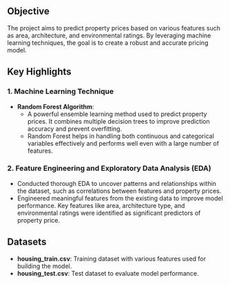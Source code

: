 ## Objective  
The project aims to predict property prices based on various features such as area, architecture, and environmental ratings. By leveraging machine learning techniques, the goal is to create a robust and accurate pricing model.



## Key Highlights  

### 1. **Machine Learning Technique**  
- **Random Forest Algorithm**:  
  - A powerful ensemble learning method used to predict property prices. It combines multiple decision trees to improve prediction accuracy and prevent overfitting.  
  - Random Forest helps in handling both continuous and categorical variables effectively and performs well even with a large number of features.

### 2. **Feature Engineering and Exploratory Data Analysis (EDA)**  
- Conducted thorough EDA to uncover patterns and relationships within the dataset, such as correlations between features and property prices.  
- Engineered meaningful features from the existing data to improve model performance. Key features like area, architecture type, and environmental ratings were identified as significant predictors of property price.

## Datasets  
- **housing_train.csv**: Training dataset with various features used for building the model.  
- **housing_test.csv**: Test dataset to evaluate model performance.
